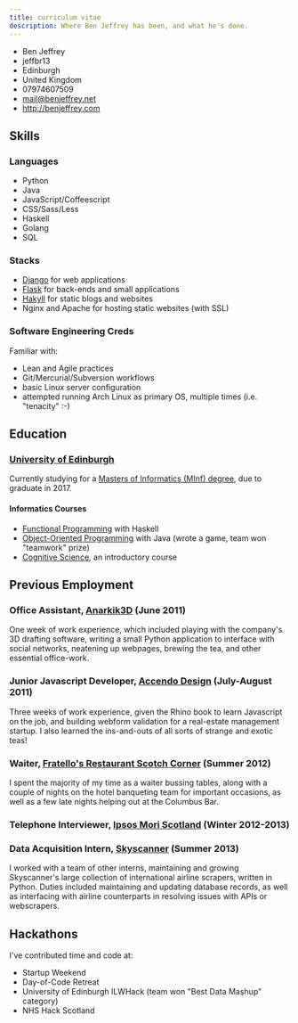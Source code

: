 ```yaml
---
title: curriculum vitae
description: Where Ben Jeffrey has been, and what he's done.
---
```


<aside class="right">
    <ul class="vcard">
      <li class="fn">Ben Jeffrey</li>
      <li class="nickname">jeffbr13</li>
      <li class="locality">Edinburgh</li>
      <li class="country-name">United Kingdom</li>
      <li class="tel">07974607509</li>
      <li><a href="mailto:mail@benjeffrey.net" class="email">mail@benjeffrey.net</a></li>
      <li><a class="url" href="http://benjeffrey.com">http://benjeffrey.com</a></li>
    </ul>
</aside>

Skills
------

### Languages

- Python
- Java
- JavaScript/Coffeescript
- CSS/Sass/Less
- Haskell
- Golang
- SQL

### Stacks

- [Django][] for web applications
- [Flask][] for back-ends and small applications
- [Hakyll][] for static blogs and websites
- Nginx and Apache for hosting static websites (with SSL)

### Software Engineering Creds

Familiar with:

- Lean and Agile practices
- Git/Mercurial/Subversion workflows
- basic Linux server configuration
- attempted running Arch Linux as primary OS, multiple times (i.e. "tenacity" :-)


Education
---------

### [University of Edinburgh](http://www.ed.ac.uk)

Currently studying for a [Masters of Informatics (MInf) degree][minf], due to graduate in 2017.

#### Informatics Courses

- [Functional Programming](http://www.inf.ed.ac.uk/teaching/courses/inf1-fp) with Haskell
- [Object-Oriented Programming](http://www.inf.ed.ac.uk/teaching/courses/inf1-op) with Java (wrote a game, team won "teamwork" prize)
- [Cognitive Science](http://www.inf.ed.ac.uk/teaching/courses/inf1-cg), an introductory course


Previous Employment
-------------------

### Office Assistant, [Anarkik3D](http://www.anarkik3d.co.uk/) (June 2011)

One week of work experience, which included
playing with the company's 3D drafting software, writing
a small Python application to interface with social networks,
neatening up webpages, brewing the tea, and other essential
office-work.

### Junior Javascript Developer, [Accendo Design](http://www.accendodesign.com/) (July-August 2011)

Three weeks of work experience, given the Rhino book to learn Javascript
on the job, and building webform validation for a real-estate management
startup. I also learned the ins-and-outs of all sorts of strange and
exotic teas!

### Waiter, [Fratello's Restaurant Scotch Corner](http://www.fratellosscotchcorner.co.uk/) (Summer 2012)

I spent the majority of my time as a waiter bussing tables, along with
a couple of nights on the hotel banqueting team for important occasions,
as well as a few late nights helping out at the Columbus Bar.

### Telephone Interviewer, [Ipsos Mori Scotland](http://www.ipsos-mori.com/offices/scotland.aspx) (Winter 2012-2013)

### Data Acquisition Intern, [Skyscanner](http://skyscanner.net) (Summer 2013)

I worked with a team of other interns, maintaining and growing Skyscanner's
large collection of international airline scrapers, written in Python.
Duties included maintaining and updating database records, as well as
interfacing with airline counterparts in resolving issues with APIs or
webscrapers.


Hackathons
----------

I've contributed time and code at:

* Startup Weekend
* Day-of-Code Retreat
* University of Edinburgh ILWHack (team won "Best Data Mashup" category)
* NHS Hack Scotland



<!-- links -->

[minf]: http://www.inf.ed.ac.uk/student-services/teaching-organisation/taught-course-information/degree-programmes/master-of-informatics
[Flask]: http://flask.pocoo.org/
[Hakyll]: http://jaspervdj.be/hakyll/
[flickr]: http://www.flickr.com/photos/jeffbr13/sets
[Django]: https://www.djangoproject.com/

